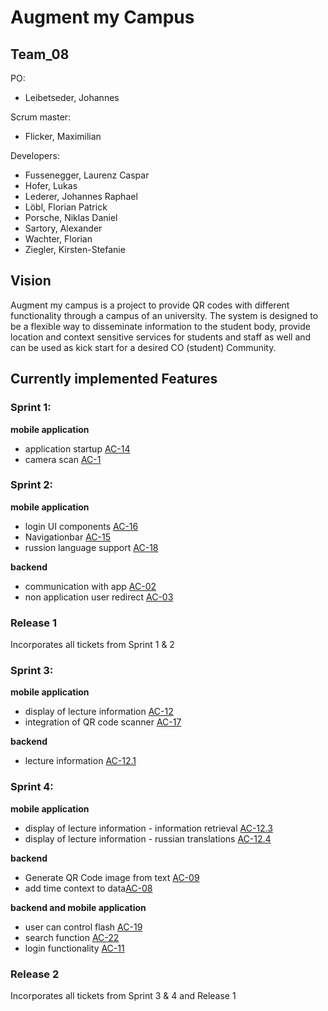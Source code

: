 # Augment my Campus

## Team_08

PO:

* Leibetseder, Johannes

Scrum master:

* Flicker, Maximilian

Developers:

* Fussenegger, Laurenz Caspar
* Hofer, Lukas
* Lederer, Johannes Raphael
* Löbl, Florian Patrick
* Porsche, Niklas Daniel
* Sartory, Alexander
* Wachter, Florian
* Ziegler, Kirsten-Stefanie

## Vision

Augment my campus is a project to provide QR codes with different functionality through a campus of an university. The system is designed to 
be a flexible way to disseminate information to the student body, provide location and context sensitive services for students and staff as well and 
can be used as kick start for a desired CO (student) Community.

## Currently implemented Features

### Sprint 1:
**mobile application**
* application startup [AC-14](https://github.com/sw21-tug/Team_08/issues/14)
* camera scan         [AC-1](https://github.com/sw21-tug/Team_08/issues/1)

### Sprint 2: 
**mobile application**
* login UI components [AC-16](https://github.com/sw21-tug/Team_08/issues/20)
* Navigationbar [AC-15](https://github.com/sw21-tug/Team_08/issues/19) 
* russion language support [AC-18](https://github.com/sw21-tug/Team_08/issues/24)

**backend**
* communication with app [AC-02](https://github.com/sw21-tug/Team_08/issues/2)
* non application user redirect [AC-03](https://github.com/sw21-tug/Team_08/issues/3)

### Release 1 
Incorporates all tickets from Sprint 1 & 2 

### Sprint 3: 
**mobile application** 
* display of lecture information [AC-12](https://github.com/sw21-tug/Team_08/issues/12)
* integration of QR code scanner [AC-17](https://github.com/sw21-tug/Team_08/issues/23)

**backend**
* lecture information [AC-12.1](https://github.com/sw21-tug/Team_08/issues/28)

### Sprint 4: 
**mobile application**
* display of lecture information - information retrieval [AC-12.3](https://github.com/sw21-tug/Team_08/issues/30)
* display of lecture information - russian translations [AC-12.4](https://github.com/sw21-tug/Team_08/issues/45)

**backend**
* Generate QR Code image from text [AC-09](https://github.com/sw21-tug/Team_08/issues/9)
* add time context to data[AC-08](https://github.com/sw21-tug/Team_08/issues/8)

**backend and mobile application**
* user can control flash [AC-19](https://github.com/sw21-tug/Team_08/issues/31)
* search function [AC-22](https://github.com/sw21-tug/Team_08/issues/46)
* login functionality [AC-11](https://github.com/sw21-tug/Team_08/issues/11)

### Release 2 
Incorporates all tickets from Sprint 3 & 4 and Release 1
